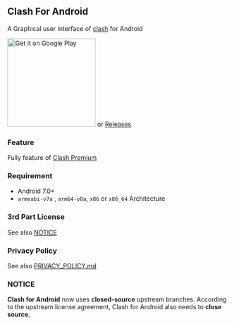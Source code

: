 ## Clash For Android

A Graphical user interface of [clash](https://github.com/Dreamacro/clash) for Android

<a href="https://play.google.com/store/apps/details?id=com.github.kr328.clash"><img width="200px" alt="Get it on Google Play" src="https://play.google.com/intl/en_us/badges/static/images/badges/en_badge_web_generic.png"/></a> or [Releases](https://github.com/Kr328/ClashForAndroid/releases)

### Feature

Fully feature of [Clash Premium](https://github.com/Dreamacro/clash/releases)


### Requirement

* Android 7.0+
* `armeabi-v7a` , `arm64-v8a`, `x86` or `x86_64` Architecture


### 3rd Part License

See also [NOTICE](./NOTICE)



###  Privacy Policy

See also [PRIVACY_POLICY.md](./PRIVACY_POLICY.md)



### NOTICE

**Clash for Android** now uses **closed-source** upstream branches. According to the upstream license agreement, Clash for Android also needs to **close source**.

